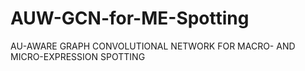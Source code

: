 # AUW-GCN-for-ME-Spotting
AU-AWARE GRAPH CONVOLUTIONAL NETWORK FOR MACRO- AND MICRO-EXPRESSION SPOTTING
